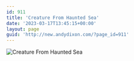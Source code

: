 ```yaml
---
id: 911
title: 'Creature From Haunted Sea'
date: '2023-03-17T13:45:15+00:00'
layout: page
guid: 'http://new.andydixon.com/?page_id=911'
---
```


![Creature From Haunted Sea](https://i0.wp.com/assets.g8x2.ldn.idrivee2-23.com/posters/Creature%20From%20Haunted%20Sea%2001.jpg?w=1200&ssl=1 "Creature From Haunted Sea")